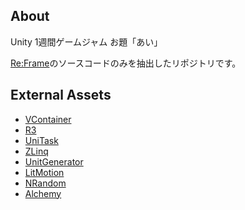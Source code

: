 ## About

Unity 1週間ゲームジャム お題「あい」

[Re:Frame](https://unityroom.com/games/reframe)のソースコードのみを抽出したリポジトリです。


## External Assets

- [VContainer](https://github.com/hadashiA/VContainer)
- [R3](https://github.com/Cysharp/R3)
- [UniTask](https://github.com/Cysharp/UniTask)
- [ZLinq](https://github.com/Cysharp/ZLinq)
- [UnitGenerator](https://github.com/Cysharp/UnitGenerator)
- [LitMotion](https://github.com/AnnulusGames/LitMotion)
- [NRandom](https://github.com/nuskey8/NRandom)
- [Alchemy](https://github.com/annulusgames/Alchemy)

